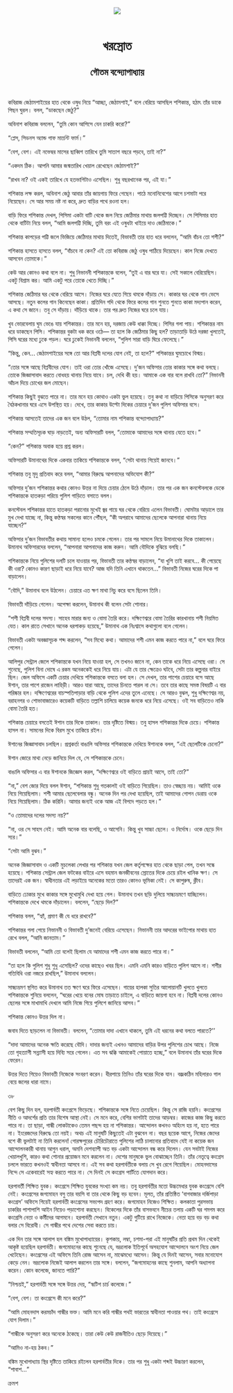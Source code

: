 <div align=center> <img src="../../metadata/images/rabibasariya/খরস্রোত-গৌতম-বন্দ্যোপাধ্যায়.jpg" align="center"></div><br><h1 align=center>খরস্রোত</h1>
<h2 align=center>গৌতম বন্দ্যোপাধ্যায়</h2><br>

কবিরাজ জেঠামশাইয়ের হাত থেকে ওষুধ নিয়ে “আচ্ছা, জেঠামশাই,” বলে বেরিয়ে আসছিল শশিকান্ত, হঠাৎ তাঁর ডাকে পিছন ঘুরল। বলল, “ডাকছেন জেঠু?”

অবিনাশ কবিরাজ বললেন, “তুমি কোন আপিসে যেন চাকরি করো?”

“প্লেস, সিডনস অ্যান্ড গাফ মার্চেন্ট ফার্ম।”

“বেশ, বেশ। এই নভেম্বর মাসের ছাব্বিশ তারিখে তুমি সাতাশ বছরে পড়বে, তাই না?”

“একদম ঠিক। আপনি আমার জন্মতারিখ খেয়াল রেখেছেন জেঠামশাই?”

“রাখব না? ওই একই তারিখে যে হতভাগিটাও এসেছিল। শুধু বছরখানেক পর, এই যা।”

শশিকান্ত লক্ষ করল, অবিনাশ জেঠু আবার তাঁর জায়গায় ফিরে গেছেন। পাঠে মনোনিবেশের আগে চশমাটা পরে নিয়েছেন। সে আর সময় নষ্ট না করে, দ্রুত বাড়ির পথে রওনা হল।

বাড়ি ফিরে শশিকান্ত দেখল, পিসিমা একটা বাটি থেকে জল নিয়ে জেঠিমার মাথায় জলপট্টি দিচ্ছেন। সে পিসিমার হাত থেকে বাটিটা নিয়ে বলল, “আমি জলপট্টি দিচ্ছি, তুমি বরং এই ওষুধটা খাইয়ে দাও জেঠিমাকে।”

শশিকান্ত কাপড়ের পট্টি জলে ভিজিয়ে জেঠিমার মাথায় দিতেই, বিভাবতী তার হাত ধরে বললেন, “আমি বাঁচব তো শশী?”

শশিকান্ত হাসতে হাসতে বলল, “বাঁচবে না কেন? এই তো কবিরাজ জেঠু ওষুধ পাঠিয়ে দিয়েছেন। কাল নিজে দেখতে আসবেন তোমাকে।”

কেউ আর কোনও কথা বলে না। শুধু নিভাননী শশিকান্তকে বলেন, “তুই এ বার ঘরে যা। সেই সকালে বেরিয়েছিস। একটু বিশ্রাম কর। আমি একটু পরে তোকে খেতে দিচ্ছি।”

শশিকান্ত জেঠিমার ঘর থেকে বেরিয়ে আসে। নিজের ঘরে যেতে গিয়ে থমকে দাঁড়ায় সে। কাকার ঘর থেকে গান ভেসে আসছে। নতুন কলের গান কিনেছেন কাকা। প্রতিদিন গদি থেকে ফিরে কলের গান শুনতে শুনতে কাকা মদ্যপান করেন, এ কথা সে জানে। তবু সে দাঁড়ায়। দাঁড়িয়ে থাকে। তার পর দ্রুত নিজের ঘরে চলে যায়।



খুব ভোরবেলায় ঘুম ভেঙে যায় শশিকান্তর। তার মনে হয়, দরজায় কেউ ধাক্কা দিচ্ছে। পিসির গলা পায়। শশিকান্তর নাম ধরে ডাকছেন পিসি। শশিকান্তর বুকটা ধক করে ওঠে— তা হলে কি জেঠিমার কিছু হল? তাড়াতাড়ি উঠে দরজা খুলতেই, পিসি ঘরের মধ্যে ঢুকে পড়ল। ঘরে ঢুকেই নিভাননী বললেন, “পুলিশ সারা বাড়ি ঘিরে ফেলেছে।”

“কিন্তু, কেন... জেঠামশাইয়ের সঙ্গে তো আর বিপ্লবী দলের যোগ নেই, তা হলে?” শশিকান্তর ঘুমচোখে বিস্ময়।

“তোর সঙ্গে আছে বিপ্লবীদের যোগ। তাই ওরা তোর খোঁজে এসেছে। দু’জন অফিসার তোর কাকার সঙ্গে কথা বলছে। তোকে জিজ্ঞাসাবাদ করতে বোধহয় থানায় নিয়ে যাবে। চল, দেখি কী হয়। আমাকে এক বার বলে রাখবি তো?” নিভাননী আঁচল দিয়ে চোখের জল মোছেন।

শশিকান্ত কিছুই বুঝতে পারে না। তার মনে হয় কোথাও একটা ভুল হয়েছে। তবু কথা না বাড়িয়ে পিসিকে অনুসরণ করে বৈঠকখানার ঘরে এসে উপস্থিত হয়। দেখে, তার কাকার উল্টো দিকের চেয়ারে দু’জন পুলিশ অফিসার বসে।

শশিকান্ত আসতেই তাদের এক জন বলে উঠল, “তোমার নাম শশিকান্ত বন্দ্যোপাধ্যায়?”

শশিকান্ত সম্মতিসূচক ঘাড় নাড়তেই, অন্য অফিসারটি বলল, “তোমাকে আমাদের সঙ্গে থানায় যেতে হবে।”

“কেন?” শশিকান্ত অবাক হয়ে প্রশ্ন করল।

অফিসারটি উমানাথের দিকে একবার তাকিয়ে শশিকান্তকে বলল, “সেটা থানায় গিয়েই জানবে।”

শশিকান্ত তবু মৃদু প্রতিবাদ করে বলল, “আমার বিরুদ্ধে আপনাদের অভিযোগ কী?”

অফিসার দু’জন শশিকান্তর কথার কোনও উত্তর না দিয়ে চেয়ার ঠেলে উঠে দাঁড়াল। তার পর এক জন কনস্টেবলকে ডেকে শশিকান্তকে হাতকড়া পরিয়ে পুলিশ গাড়িতে বসাতে বলল।

কনস্টেবল শশিকান্তর হাতে হাতকড়া পরানোর মুখেই জ্বর গায়ে ঘর থেকে বেরিয়ে এলেন বিভাবতী। ঘোমটার আড়ালে তার মুখ দেখা যাচ্ছে না, কিন্তু কণ্ঠস্বর সকলের কানে পৌঁছল, “কী অপরাধে আমাদের ছেলেকে আপনারা থানায়
নিয়ে যাচ্ছেন?”

অফিসার দু’জন বিভাবতীর কথায় সামান্য হলেও চমকে গেলেন। তার পর সামলে নিয়ে উমানাথের দিকে তাকালেন। উমানাথ অফিসারদের বললেন, “আপনারা আপনাদের কাজ করুন। আমি বৌদিকে বুঝিয়ে বলছি।”

শশিকান্তকে নিয়ে পুলিশের দলটি চলে যাওয়ার পর, বিভাবতী তার কণ্ঠস্বর বাড়ালেন, “যা খুশি তাই করবে... কী পেয়েছে কী ওরা? কোনও কারণ ছাড়াই ধরে নিয়ে যাবে? আজ যদি তিনি এখানে থাকতেন...” বিভাবতী নিজের ঘরের দিকে
পা বাড়ালেন।

“বৌদি,” উমানাথ বলে উঠলেন। চেয়ারে এত ক্ষণ মাথা নিচু করে বসে ছিলেন তিনি।

বিভাবতী দাঁড়িয়ে গেলেন। অপেক্ষা করলেন, উমানাথ কী বলেন সেটা শোনার।

“শশী বিপ্লবী দলের সদস্য। সাহেব মারার জন্য ও বোমা তৈরি করে। দক্ষিণেশ্বরে বোমা তৈরির কারখানায় শশী নিয়মিত যেত। কাল রাতে সেখানে অনেক ধরপাকড় হয়েছে,” উমানাথ এক নিঃশ্বাসে কথাগুলো বলে গেলেন।

বিভাবতী একটা অবজ্ঞাসূচক শব্দ করলেন, “সব মিথ্যে কথা। আমাদের শশী এমন কাজ করতে পারে না,” বলে ঘরে ফিরে গেলেন।

আলিপুর সেন্ট্রাল জেলে শশিকান্তকে যখন নিয়ে যাওয়া হল, সে তখনও জানে না, কেন তাকে ধরে নিয়ে এসেছে ওরা। সে শুনেছে, পুলিশ বিনা দোষে এ রকম অনেককেই ধরে নিয়ে যায়। এটা যে তার ক্ষেত্রেও ঘটবে, সেটা তার কল্পনার বাইরে ছিল। জেল অফিসে একটি চেয়ার দেখিয়ে শশিকান্তকে বসতে বলা হল। সে দেখল, তার পাশের চেয়ারে বসে আছে ঈশান, তার পাশে রাজেন লাহিড়ী। আরও যারা আছে, তাদের চিনতে পারল না সে। তবে তার কাছে সমস্ত বিষয়টি এ বার পরিষ্কার হল। দক্ষিণেশ্বরের বাচস্পতিপাড়ার বাড়ি থেকে পুলিশ এদের তুলে এনেছে। সে আরও বুঝল, শুধু দক্ষিণেশ্বর নয়, বরাহনগর ও শোভাবাজারেও কয়েকটি বাড়িতে তল্লাশি চালিয়ে কয়েক জনকে ধরে নিয়ে এসেছে। ওই সব বাড়িতেও নাকি বোমা তৈরি হত।

শশিকান্ত চেয়ারে বসতেই ঈশান তার দিকে তাকাল। তার দৃষ্টিতে বিস্ময়। তবু হাসল শশিকান্তর দিকে চেয়ে। শশিকান্ত হাসল না। সামনের দিকে বিরস মুখে তাকিয়ে রইল।

ঈশানের জিজ্ঞাসাবাদ চলছিল। প্রশ্নকর্তা বাঙালি অফিসার শশিকান্তকে দেখিয়ে ঈশানকে বলল, “এই ছেলেটিকে চেনো?”

ঈশান জোরে মাথা নেড়ে জানিয়ে দিল যে, সে শশিকান্তকে চেনে।

বাঙালি অফিসার এ বার ঈশানকে জিজ্ঞেস করল, “দক্ষিণেশ্বরে ওই বাড়িতে প্রায়ই আসে,
তাই তো?”

“না,” বেশ জোর দিয়ে বলল ঈশান, “শশিকান্ত শুধু গতকালই ওই বাড়িতে গিয়েছিল। তাও স্বেচ্ছায় নয়। আমিই ওকে নিয়ে গিয়েছিলাম। শশী আমার ছেলেবেলার বন্ধু। অনেক দিন পর দেখা হয়েছিল, তাই আমাদের গোপন ডেরায় ওকে নিয়ে গিয়েছিলাম। ঠিক করিনি। আমার জন্যই ওকে আজ এই বিপদে পড়তে হল।”

“ও তোমাদের দলের সদস্য নয়?”

“না, ওর সে সাহস নেই। আমি অনেক বার বলেছি, ও আসেনি। কিন্তু খুব সাচ্চা ছেলে। ও নির্দোষ। ওকে ছেড়ে দিন স্যর।”

“সেটা আমি বুঝব।”

অনেক জিজ্ঞাসাবাদ ও একটি মুচলেকা লেখার পর শশিকান্ত যখন জেল কর্তৃপক্ষের হাত থেকে ছাড়া পেল, তখন সন্ধে হয়েছে। শশিকান্ত সেন্ট্রাল জেল ফটকের বাইরে এসে বহমান জনজীবনের স্রোতের দিকে চেয়ে রইল খানিক ক্ষণ। সে তাদেরই এক জন। স্বাধীনতার এই লড়াইয়ে অনেকের মতো তারও কোনও ভূমিকা নেই। সে কাপুরুষ, ক্লীব।

বাড়িতে ঢোকার মুখে কাকার সঙ্গে মুখোমুখি দেখা হয়ে গেল। উমানাথ তখন ছড়ি দুলিয়ে সান্ধ্যভ্রমণে যাচ্ছিলেন। শশিকান্তকে দেখে থমকে দাঁড়ালেন। বললেন, “ছেড়ে দিল?”

শশিকান্ত বলল, “হ্যাঁ, প্রমাণ কী যে
ধরে রাখবে?”

শশিকান্তর গলা পেয়ে নিভাননী ও বিভাবতী দু’জনেই বেরিয়ে এসেছেন। নিভাননী তার আদরের ভাইপোর মাথায় হাত রেখে বলল,
“আমি জানতাম।”

বিভাবতী বললেন, “আমি তো বলেই ছিলাম যে আমাদের শশী এমন কাজ করতে পারে না।”

“তা হলে কি পুলিশ শুধু শুধু এসেছিল? ওদের কাছেও খবর ছিল। এমনি এমনি কারও বাড়িতে পুলিশ আসে না। শশীর গতিবিধি ওরা নজরে রাখছিল,” উমানাথ বললেন।

সান্ধ্যভ্রমণ স্থগিত করে উমানাথ তত ক্ষণে ঘরে ফিরে এসেছেন। গায়ের হালকা সুতির আলোয়ানটি খুলতে খুলতে শশিকান্তকে শুনিয়ে বললেন, “ঘরের খেয়ে বনের মোষ তাড়াতে চাইলে, এ বাড়িতে জায়গা হবে না। বিপ্লবী দলের কোনও ছেলের সঙ্গে মাখামাখি দেখলে আমি নিজে গিয়ে পুলিশে
জানিয়ে আসব।”

শশিকান্ত কোনও উত্তর দিল না।

জবাব দিতে ছাড়লেন না বিভাবতী। বললেন, “তোমার দাদা এখানে থাকলে, তুমি এই ধরনের কথা বলতে পারতে?’’

“দাদা আমাদের অনেক ক্ষতি করেছে বৌদি। দাদার জন্যই এখনও আমাদের বাড়ির উপর পুলিশের চোখ আছে। নিজে তো গৃহত্যাগী সন্ন্যাসী হয়ে দিব্যি সরে গেলেন। এত সব ঝক্কি আমাকেই পোয়াতে হচ্ছে,” বলে উমানাথ তাঁর ঘরের
দিকে ফেরেন।

উত্তর দিতে গিয়েও বিভাবতী নিজেকে সংবরণ করেন। ধীরপায়ে তিনিও তাঁর ঘরের দিকে যান। বজ্রকঠিন মহিলারও গাল বেয়ে জলের ধারা নামে।



৩৮

বেশ কিছু দিন হল, হরপার্বতী কংগ্রেসে ভিড়েছে। শশিকান্তকে সঙ্গে নিতে চেয়েছিল। কিন্তু সে রাজি হয়নি। কংগ্রেসের নীতি ও আদর্শের প্রতি তার বিশেষ আস্থা নেই। সে মনে করে, বেশির ভাগটাই তাদের আড়ম্বর। কাজের কাজ কিছু করতে পারে না। তা ছাড়া, গান্ধী লোকটাকেও তেমন পছন্দ হয় না শশিকান্তর। আন্দোলন কখনও অহিংস হয় না, হতে পারে না। ইংরেজদের বিরুদ্ধে তো নয়ই। অথচ এই মানুষটি কিছুতেই এটা বুঝবেন না। বছর ছয়েক আগে, নিজের জেদের বশে কী ভুলটাই না তিনি করলেন! গোরক্ষপুরের চৌরিচৌরাতে পুলিশের লাঠি চালানোর প্রতিবাদে যেই না কয়েক জন আন্দোলনকারী থানায় আগুন ধরাল, অমনি দেশব্যাপী অত বড় একটা আন্দোলন বন্ধ করে দিলেন। যেন সবটাই নিজের খেয়ালখুশি, কারও কথা শোনার প্রয়োজন মনে করলেন না। দেশের মানুষকে ভুল বোঝাচ্ছেন তিনি। তাঁর নেতৃত্বে কংগ্রেস চললে ভারতে কখনওই স্বাধীনতা আসবে না। এই সব কথা হরপার্বতীকে বলায় সে খুব রেগে গিয়েছিল। মোহনদাসের নিন্দে সে একেবারেই সহ্য করতে পারে না। সে দিনই সে কংগ্রেস পার্টিতে যোগদান করে।

হরপাবর্তী শিক্ষিত যুবক। কংগ্রেসে শিক্ষিত যুবকের সংখ্যা কম নয়। তবু হরপার্বতীর মতো উচ্চমেধার যুবক কংগ্রেসে বেশি নেই। কংগ্রেসের জগমোহন বসু তার বয়সি বা তার থেকে কিছু বড় হবেন। মূলত, তাঁর প্রতিষ্ঠিত ‘বাগবাজার দর্জিপাড়া কংগ্রেস’ অফিসে গিয়েই হরপার্বতী কংগ্রেসের সভ্যপদ গ্রহণ করে। জগমোহন নিজেও শিক্ষিত। কলকাতা পুরসভায় চাকরির পাশাপাশি আইন নিয়েও পড়াশোনা করছেন। বিকেলের দিকে তাঁর বাসভবনে নীচের তলায় একটি ঘর গমগম করে কংগ্রেসি নেতা ও কর্মীদের আগমনে। হরপার্বতী সেখানে নতুন। একটু গুটিয়ে রাখে নিজেকে। নেতা হয়ে বড় বড় কথা বলার সে বিরোধী। সে গান্ধীর পথে দেশের সেবা করতে চায়।

এক দিন তার সঙ্গে আলাপ হল বঙ্কিম মুখোপাধ্যায়ের। কৃশকায়, লম্বা, চশমা-পরা এই মানুষটির প্রতি প্রথম দিন থেকেই আকৃষ্ট হয়েছিল হরপার্বতী। জগমোহনের কাছে শুনেছে যে, ভদ্রলোক ইতিপূর্বে অসহযোগ আন্দোলনে অংশ নিয়ে জেল খেটেছেন। কংগ্রেসের এই অফিসে তিনি রোজ আসেন না, মাঝেমধ্যে আসেন। কিন্তু যে দিনই আসেন, সবার মনোযোগ কেড়ে নেন। ভদ্রলোক নিজেই আলাপ করলেন তার সঙ্গে। বললেন, “জগমোহনের কাছে শুনলাম, আপনি অধ্যাপনা করেন। কোন কলেজে, জানতে পারি?”

“নিশ্চয়ই,” হরপার্বতী সঙ্গে সঙ্গে উত্তর দেয়, “স্কটিশ চার্চ কলেজে।”

“বেশ, বেশ। তা কংগ্রেসে কী মনে করে?”

“আমি মোহনদাস করমচাঁদ গান্ধীর ভক্ত। আমি মনে করি গান্ধীর পথই ভারতের স্বাধীনতা পাওয়ার পথ। তাই কংগ্রেসে যোগ দিলাম।”

“গান্ধীকে অনুসরণ করে অনেকে ঠকেছে। তারা কেউ কেউ রাজনীতিও ছেড়ে দিয়েছে।”

“আমিও না-হয় ঠকব।”

বঙ্কিম মুখোপাধ্যায় স্থির দৃষ্টিতে তাকিয়ে রইলেন হরপার্বতীর দিকে। তার পর শুধু একটা শব্দই উচ্চারণ করলেন, “শাবাশ...”



ক্রমশ

